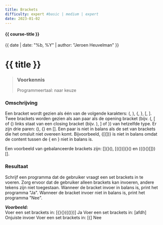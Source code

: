```yaml
---
title: Brackets
difficulty: expert #basic | medium | expert
date: 2023-01-02
---
```


#### {{ course-title }}
{{ date | date: "%b, %Y" | author: "Jeroen Heuvelman" }}


# {{ title }}

> ### Voorkennis
> Programmeertaal: naar keuze

### Omschrijving
Een bracket wordt gezien als één van de volgende karakters: (, ), {, },
\[, \]. Twee brackets worden gezien als aan paar als de opening bracket
(bijv. (, \[ of {) links staat van een closing bracket (bijv. ), \] of
}) van hetzelfde type. Er zijn drie paren: (), {} en \[\]. Een paar is
niet in balans als de set van brackets die het omsluit niet overeen
komt. Bijvoorbeeld, {\[(\])} is niet in balans omdat de content tussen
de { en } niet in balans is.

Een voorbeeld van gebalanceerde brackets zijn: \[\]{}(), \[({})\]{}() en
({(){}\[\]})\[\].

### Resultaat
Schrijf een programma dat de gebruiker vraagt een set brackets in te
voeren. Zorg ervoor dat de gebruiker alleen brackets kan invoeren,
andere tekens zijn niet toegestaan. Wanneer de bracket invoer in balans
is, print het programma "Ja". Wanneer de bracket invoer niet in balans
is, print het programma "Nee".

***Voorbeeld:***  
Voer een set brackets in: \[{}{}({()})\] Ja Voer een set brackets in:
\[afdh\] Onjuiste invoer Voer een set brackets in: \[{\] Nee
